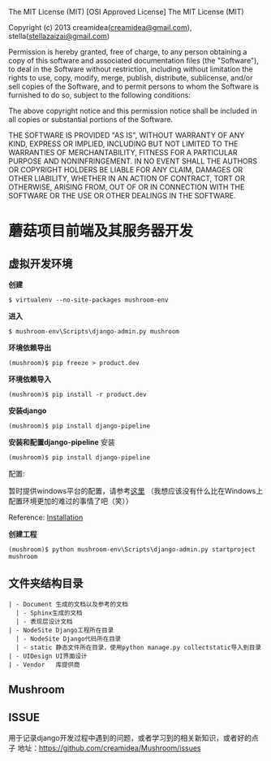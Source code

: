 The MIT License (MIT)
[OSI Approved License]
The MIT License (MIT)

Copyright (c) 2013 creamidea(creamidea@gmail.com), stella(stellazaizai@gmail.com)

Permission is hereby granted, free of charge, to any person obtaining a copy
of this software and associated documentation files (the "Software"), to deal
in the Software without restriction, including without limitation the rights
to use, copy, modify, merge, publish, distribute, sublicense, and/or sell
copies of the Software, and to permit persons to whom the Software is
furnished to do so, subject to the following conditions:

The above copyright notice and this permission notice shall be included in
all copies or substantial portions of the Software.

THE SOFTWARE IS PROVIDED "AS IS", WITHOUT WARRANTY OF ANY KIND, EXPRESS OR
IMPLIED, INCLUDING BUT NOT LIMITED TO THE WARRANTIES OF MERCHANTABILITY,
FITNESS FOR A PARTICULAR PURPOSE AND NONINFRINGEMENT. IN NO EVENT SHALL THE
AUTHORS OR COPYRIGHT HOLDERS BE LIABLE FOR ANY CLAIM, DAMAGES OR OTHER
LIABILITY, WHETHER IN AN ACTION OF CONTRACT, TORT OR OTHERWISE, ARISING FROM,
OUT OF OR IN CONNECTION WITH THE SOFTWARE OR THE USE OR OTHER DEALINGS IN
THE SOFTWARE.

蘑菇项目前端及其服务器开发
=======================

虚拟开发环境
------------

**创建**
```shell
$ virtualenv --no-site-packages mushroom-env
```

**进入**
```shell
$ mushroom-env\Scripts\django-admin.py mushroom
```

**环境依赖导出**
```shell
(mushroom)$ pip freeze > product.dev
```

**环境依赖导入**
```shell
(mushroom)$ pip install -r product.dev
```

**安装django**
```shell
(mushroom)$ pip install django-pipeline
```

**安装和配置django-pipeline**
安装
```shell
(mushroom)$ pip install django-pipeline
```

配置:

暂时提供windows平台的配置，请参考[这里](https://github.com/creamidea/Mushroom/issues/10)
（我想应该没有什么比在Windows上配置环境更加的难过的事情了吧（笑））

Reference:
[Installation](http://django-pipeline.readthedocs.org/en/latest/installation.html)

**创建工程**
```shell
(mushroom)$ python mushroom-env\Scripts\django-admin.py startproject mushroom
```


文件夹结构目录
-----------

```
| - Document 生成的文档以及参考的文档
  | - Sphinx生成的文档
  | - 表现层设计文档
| - NodeSite Django工程所在目录
  | - NodeSite Django代码所在目录
  | - static 静态文件所在目录，使用python manage.py collectstatic导入到目录
| - UIDesign UI界面设计
| - Vendor   库提供商
```


Mushroom
--------


ISSUE
-----
用于记录django开发过程中遇到的问题，或者学习到的相关新知识，或者好的点子
地址：https://github.com/creamidea/Mushroom/issues

